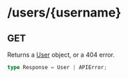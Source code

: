# /users/\{username\}

## GET

Returns a [User](/api/types#user) object, or a 404 error.

```ts
type Response = User | APIError;
```

